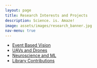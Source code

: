 ```yaml
---
layout: page
title: Research Interests and Projects
description: Science. is. Amaze!
image: assets/images/research_banner.jpg
nav-menu: true
---
```


<!-- Main -->
<div id="main" class="alt">

<!-- One -->
<section id="one">
		<div class="inner">

<ul class="actions fit">
	<li><a href="#" class="button  fit" id='Education'    onclick="document.getElementById('ProjectContentsDiv').innerHTML=document.getElementById('EventBasedVisionMD').innerHTML;">Event Based Vision</a></li>
	<li><a href="#" class="button  fit" id='Drones' onclick="document.getElementById('ProjectContentsDiv').innerHTML=document.getElementById('DronesMD').innerHTML;">UAVs and Drones</a></li>
	<li><a href="#" class="button  fit" id='MachineLearning' onclick="document.getElementById('ProjectContentsDiv').innerHTML=document.getElementById('MachineLearningMD').innerHTML;">Neuroscience and ML</a></li>
	<li><a href="#" class="button  fit" id='Programming'  onclick="document.getElementById('ProjectContentsDiv').innerHTML=document.getElementById('LibraryContribsMD').innerHTML;">Library Contributions</a></li>
</ul>


<div id='EventBasedVisionMD' style="display:none;">
		<p><span class="image left"><img src="assets/images/research_interests/event_based_vision/DVS_output.png" alt=""></span><span class="image right"><img src="assets/images/research_interests/event_based_vision/davis346redcolor.png" alt=""></span>Forget Computer Vision as you know it and get ready to  meet Event Cameras. Currently, a lot of new paradigms for visual sensing are being explored  and event cameras happen to be one of them. Numerous application have been gaining traction over the years. You can read more about the cutting edge <a href="https://github.com/uzh-rpg/event-based_vision_resources">here</a>. During my time at the Indian Insitute of Science as a project assistant, I'd worked on some interesting problems in Event based vision. Below is the work I have done during that period.</p>
		<header class="major">
		<h3>Neuromorphic Fringe Projection Profilometry</h3>
		</header>
				<p><span class="image left"><img src="assets/images/research_interests/event_based_vision/wrapped_and_unwrapped_POE3D.png" alt=""></span>
				Fringe Pattern Profilometry has been a popular problem in traditional computer vision. Can it be solved using data from only an event sensor. This project aims to explore this question.</p>
		 		You can follow the project <a href="https://github.com/ashishrao7/NFPP" target="_blank">here</a>
		<header class="major">
		<h3 >Neuromorphic Sampling</h3>
		</header>
				<p><span class="image right"><img src="assets/images/research_interests/event_based_vision/final_frame_delta_mod.png" alt=""></span> Data from a neuromorphic vision sensor is sparse and non uniformly sampled. Under what conditions would perfect reconstruction be possible. This project aims to simulate a few toy experiments to answer that question. A bare bones event simulator is also available here.</p>
				You can follow the project <a href="https://github.com/ashishrao7/Neuromorphic-Sampling" target="_blank">here</a><br><br>
		<header class="major">
		<h3>MC3D: Motion Contrast 3D</h3>
		</header>
			<p><span class="image left"><img src="assets/images/research_interests/event_based_vision/Hand_MC3D.png" alt=""></span> Line Scanning methods have been around since years to perform 3-D reconstructions of objects. Would doing this with an event camera make the process any better? This research was done by the computational photography group at the Northwestern University. The <a href="https://compphotolab.northwestern.edu/wordpress/wp-content/uploads/2015/04/dvs_031.pdf" target="_blank">paper</a> has been implemented in the repository for this project.</p>
			You can follow the project <a href="https://github.com/ashishrao7/motion_contrast_3D" target="_blank">here</a>
		<header class="major">
		<h3>EMVS: Event Based Multi View Stereo</h3>
		</header>
			<p><span class="image right"><img src="assets/images/research_interests/event_based_vision/backprojection.png" alt=""></span> Backprojection based methods have been around for 3-D reconstruction. Turns out event cameras work very well for this problem giving semi-dense 3-D reconstructions. An attempt to implement the EMVS paper was made here. The <a href="https://link.springer.com/article/10.1007/s11263-017-1050-6" target="_blank">paper</a> has been implemented in the repository for this project.</p>
			You can follow the project <a href="https://github.com/ashishrao7/Event-Based-Vision" target="_blank">here</a>	
</div>

<div id='DronesMD' style="display:none;">
		<p><span class="image left"><img src="assets/images/about_me/education/vyoma_logo.jpg" style="width:200px;height:200px;"></span> During my time in the aerodesign club of RVCE, Bengaluru, me along with my team worked on various projects related to drones, unmanned arial vehicles and systems. Listed below is a collection of a few of these works</p><br>
		<header class="major">
		<h3>Solar Plane</h3>
		</header>
				<p><span class="image right"><img src="assets/images/research_interests/uavs_and_drones/Solar_plane.png" alt=""></span> As a team, we set out to design and fabricate an solar plane in 2015. The availability of flexible solar panels at decreasing prices inspired us to go ahead with this endeavor. I was involved in the preliminary conceptual design and feasibility study.</p>
				You can read the report <a href="assets/pdfs/Ashish Tech Seminar Report.pdf" target="_blank">here</a><br><br>
		<header class="major">
		<h3>Quadrotors and Fixed Wing Vehicles: Lots of Em!</h3>
		</header>
				<p><span class="image left"><img src="assets/images/research_interests/uavs_and_drones/fixed_wing.JPG" alt=""></span> Making Quadrotors, Breaking Quads, Making fixed wings, Breaking fixed wings. Pretty much summed up all our time at the team. We designed and fabricated UAVs during our time at Project Vyoma. We also used the Quadrotors we built to capture photos and videos of our college fest and drop small payloads (it was fancy in those times). We also tried automating our fixed wings and quadrotors.</p>
		<header class="major">
		<h3>Thrust Rig</h3>
		</header>
			<p><span class="image right"><img src="assets/images/research_interests/uavs_and_drones/thrust_rig.JPG" alt=""></span> Put a propeller and a powerful motor together and we have massive thrust. The question was "how massive?". Using a load cell and a microcontroller, we built a glorified weighing machine, a.k.a. The Thrust Rig.</p>
		<header class="major">
		<h3>DBF: Design/Build/Fly 2015</h3>
		</header>
			<p><span class="image left"><img src="assets/images/research_interests/uavs_and_drones/logo-dbf.png" alt=""></span> A worldwide competition to the find the fixed wing UAV that rules them all. Our team entered the 2015 competition as debutants. We had a decent 40th place finish among a 100 teams. </p>
			You can read the report of our entry to the 2015 competition <a href="assets/pdfs/2015DBF_Rashtreeya_Vidyalaya_College_of_Engineering.pdf" target="_blank">here</a>
		<header class="major">
				<h3>Sparkfun AVC 2015</h3>
		</header>
			<p><span class="image right"><img src="assets/images/research_interests/uavs_and_drones/avc-logo-with-tracks.png" alt=""></span>  We'd been automating UAVs, both fixed wing and rotary wing, and then we decided why not rc cars? We entered the Sparkfun AVC 2015 and came 4th in the Peloton class with our entry</p>
		<header class="major">
		<h3>Robotic Crab using Klann Mechanism Design</h3>
		</header>
			<p><span class="image left"><img src="assets/images/research_interests/uavs_and_drones/crab.png" alt=""></span> We designed and built a robotic crab from scrath based on the Klann Mechanism. By setting the stride length and Stride height and following the rules of the Klann Diagram, we were able to achieve appropriate linkage lengths and that spidery gait! </p>
			You can go through the design presentation <a href="assets/files/Group 1. Mechanical Crab  .pptx" target="_blank">here</a> and watch it in action <a href="https://www.youtube.com/watch?v=n7Wj25c1r1Q&feature=youtu.be" target="_blank">here</a>.

</div>

<div id='MachineLearningMD' style="display:none;">
		<header class="major">
		<h3>Spiking Neurons: LIF and Izhikevich</h3>
		</header>
			<p><span class="image right"><img src="assets/images/research_interests/Neuroscience_and_ml/Izhikevich_Images_Chattering.png" alt=""></span> Spiking Neural Networks - and what's the smallest unit of one, a Spiking Neuron. Implementation of the Leaky Integrate and Fire Neuron and the Izhikevich Neuron are available in this repo.<br><br>
			You can follow the project <a href="https://gitlab.com/rao_art/SNN" target="_blank">here</a></p>

    <b>ARTICLE 4</b> Solar panel temperature prediction, spiking neuron, corner detection, stock pricing?
</div>

<div id='LibraryContribsMD' style="display:none;">
		<header class="major">
		<h3>Implementations of Proximal Operators and ISTA in ELSA: A Tomographic Reconstruction Framework</h3>
		</header>
			<p><span class="image right"><img src="assets/images/research_interests/programming/tomography.png" alt=""></span> ELSA is a library developed at the Computational Imaging and Inverse Problems group at the Department of Informatics, Technische Universität München. My contribution was the design, implementation and testing of Proximity Operators, Soft-thresholding, LASSO problem and the ISTA solver<br><br>
			You can follow the project <a href="https://gitlab.lrz.de/IP/elsa" target="_blank">here</a></p>
</div>


<!-- Display Div-->
<div id="ProjectContentsDiv"></div>
<script>document.getElementById('ProjectContentsDiv').innerHTML=document.getElementById('EventBasedVisionMD').innerHTML;</script>

</div>
</section>
</div>

